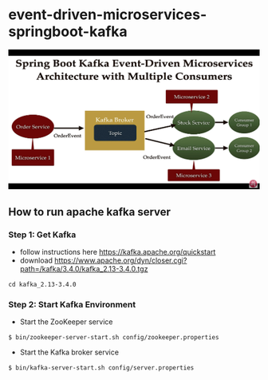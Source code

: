 # event-driven-microservices-springboot-kafka
![sketch.png](sketch.png)

## How to run apache kafka server
### Step 1: Get Kafka
- follow instructions here https://kafka.apache.org/quickstart
- download https://www.apache.org/dyn/closer.cgi?path=/kafka/3.4.0/kafka_2.13-3.4.0.tgz
``` 
cd kafka_2.13-3.4.0
```
### Step 2: Start Kafka Environment
- Start the ZooKeeper service

```
$ bin/zookeeper-server-start.sh config/zookeeper.properties
```

- Start the Kafka broker service
```
$ bin/kafka-server-start.sh config/server.properties
```